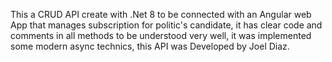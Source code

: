 This a CRUD API create with .Net 8 to be connected with an Angular web App that manages subscription for politic's candidate, it has clear code and comments in all methods to be understood 
very well, it was implemented some modern async technics, this API was Developed by Joel Diaz.
